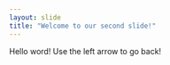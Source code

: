 ```yaml
---
layout: slide
title: "Welcome to our second slide!"
---
```

Hello word!
Use the left arrow to go back!
